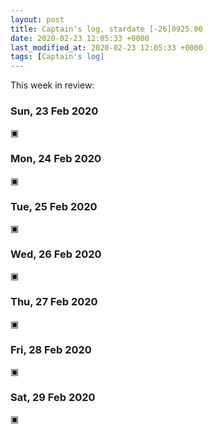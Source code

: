 ```yaml
---
layout: post
title: Captain's log, stardate [-26]0925.00
date: 2020-02-23 12:05:33 +0000
last_modified_at: 2020-02-23 12:05:33 +0000
tags: [Captain's log]
---
```


This week in review:

<!-- more -->

### Sun, 23 Feb 2020
▣

### Mon, 24 Feb 2020
▣

### Tue, 25 Feb 2020
▣

### Wed, 26 Feb 2020
▣

### Thu, 27 Feb 2020
▣

### Fri, 28 Feb 2020
▣

### Sat, 29 Feb 2020
▣
